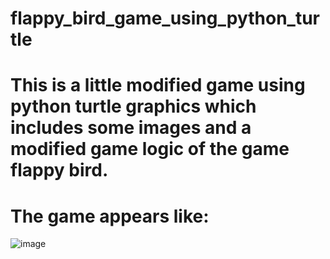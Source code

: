 # flappy_bird_game_using_python_turtle
# This is a little modified game using python turtle graphics which includes some images and a modified game logic of the game flappy bird.
# The game appears like:
![image](https://github.com/indra-91/flappy_bird_game_using_python_turtle/assets/152955793/62d1ce17-d8d5-43b9-98c8-044d41f7676a)

